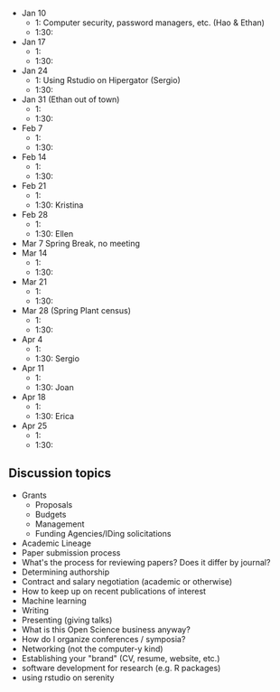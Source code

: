 * Jan 10
  * 1: Computer security, password managers, etc. (Hao & Ethan)
  * 1:30:
* Jan 17
  * 1:
  * 1:30:
* Jan 24
  * 1: Using Rstudio on Hipergator  (Sergio)
  * 1:30:
* Jan 31 (Ethan out of town)
  * 1:
  * 1:30:
* Feb 7
  * 1: 
  * 1:30:
* Feb 14
  * 1:
  * 1:30:
* Feb 21
  * 1:
  * 1:30: Kristina
* Feb 28
  * 1:
  * 1:30: Ellen
* Mar 7 Spring Break, no meeting
* Mar 14
  * 1:
  * 1:30:
* Mar 21
  * 1:
  * 1:30:
* Mar 28 (Spring Plant census)
  * 1:
  * 1:30:
* Apr 4
  * 1:
  * 1:30: Sergio
* Apr 11
  * 1:
  * 1:30: Joan
* Apr 18
  * 1:
  * 1:30: Erica
* Apr 25
  * 1:
  * 1:30:

## Discussion topics

* Grants
    * Proposals
    * Budgets
    * Management
    * Funding Agencies/IDing solicitations
* Academic Lineage
* Paper submission process
* What's the process for reviewing papers? Does it differ by journal?
* Determining authorship
* Contract and salary negotiation (academic or otherwise)
* How to keep up on recent publications of interest
* Machine learning
* Writing
* Presenting (giving talks)
* What is this Open Science business anyway?
* How do I organize conferences / symposia?
* Networking (not the computer-y kind)
* Establishing your "brand" (CV, resume, website, etc.)
* software development for research (e.g. R packages)  
* using rstudio on serenity